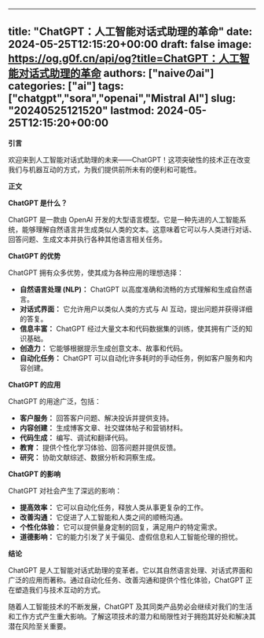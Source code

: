 
---
title: "ChatGPT：人工智能对话式助理的革命"
date: 2024-05-25T12:15:20+00:00
draft: false
image: https://og.g0f.cn/api/og?title=ChatGPT：人工智能对话式助理的革命
authors: ["naiveのai"]
categories: ["ai"]
tags: ["chatgpt","sora","openai","Mistral AI"]
slug: "20240525121520"
lastmod: 2024-05-25T12:15:20+00:00
---
**引言**

欢迎来到人工智能对话式助理的未来——ChatGPT！这项突破性的技术正在改变我们与机器互动的方式，为我们提供前所未有的便利和可能性。

**正文**

**ChatGPT 是什么？**

ChatGPT 是一款由 OpenAI 开发的大型语言模型。它是一种先进的人工智能系统，能够理解自然语言并生成类似人类的文本。这意味着它可以与人类进行对话、回答问题、生成文本并执行各种其他语言相关任务。

**ChatGPT 的优势**

ChatGPT 拥有众多优势，使其成为各种应用的理想选择：

- **自然语言处理 (NLP)：** ChatGPT 以高度准确和流畅的方式理解和生成自然语言。
- **对话式界面：** 它允许用户以类似人类的方式与 AI 互动，提出问题并获得详细的答复。
- **信息丰富：** ChatGPT 经过大量文本和代码数据集的训练，使其拥有广泛的知识基础。
- **创造力：** 它能够根据提示生成创意文本、故事和代码。
- **自动化任务：** ChatGPT 可以自动化许多耗时的手动任务，例如客户服务和内容创建。

**ChatGPT 的应用**

ChatGPT 的用途广泛，包括：

- **客户服务：** 回答客户问题、解决投诉并提供支持。
- **内容创建：** 生成博客文章、社交媒体帖子和营销材料。
- **代码生成：** 编写、调试和翻译代码。
- **教育：** 提供个性化学习体验、回答问题并提供反馈。
- **研究：** 协助文献综述、数据分析和洞察生成。

**ChatGPT 的影响**

ChatGPT 对社会产生了深远的影响：

- **提高效率：** 它可以自动化任务，释放人类从事更复杂的工作。
- **改善沟通：** 它促进了人工智能和人类之间的顺畅沟通。
- **个性化体验：** 它可以提供量身定制的回复，满足用户的特定需求。
- **道德影响：** 它的能力引发了关于偏见、虚假信息和人工智能伦理的担忧。

**结论**

ChatGPT 是人工智能对话式助理的变革者。它以其自然语言处理、对话式界面和广泛的应用而著称。通过自动化任务、改善沟通和提供个性化体验，ChatGPT 正在塑造我们与技术互动的方式。

随着人工智能技术的不断发展，ChatGPT 及其同类产品势必会继续对我们的生活和工作方式产生重大影响。了解这项技术的潜力和局限性对于拥抱其好处和解决其潜在风险至关重要。